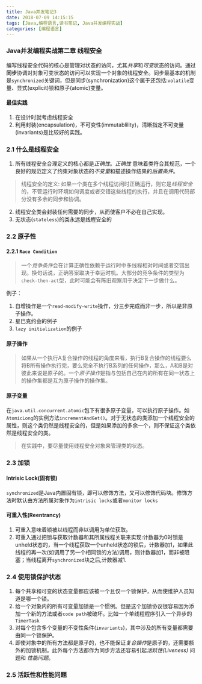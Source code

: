 ```yaml
---
title: Java并发笔记3
date: 2018-07-09 14:15:15
tags: [Java,编程语言,读书笔记, Java并发编程实战]
categories: [编程语言]
---
```

### Java并发编程实战第二章 线程安全
编写线程安全代码的核心是管理对状态的访问，尤其*共享*和*可变*状态的访问。通过**同步**协调对对象可变状态的访问可以实现一个对象的线程安全。同步最基本的机制是`synchronized`关键词，但是同步(synchronization)这个属于还包括:`volatile`变量、显式(explicit)锁和原子(atomic)变量。

#### 最佳实践
1. 在设计时就考虑线程安全
2. 利用封装(encapsulation)，不可变性(immutablility)，清晰指定不可变量(invariants)是比较好的实践。

### 2.1 什么是线程安全
1. 所有线程安全合理定义的核心都是*正确性*。*正确性* 意味着类符合其规范，一个良好的规范定义了约束对象状态的*不变量*和描述操作结果的*后置条件*。
>线程安全的定义: 如果一个类在多个线程访问时正确运行，则它是*线程安全*的，不管运行时环境如何调度或者交错这些线程的执行，并且在调用代码部分没有多余的同步和协调。
2. 线程安全类会封装任何需要的同步，从而使客户不必在自己实现。
3. 无状态(`stateless`)的类永远是线程安全的

### 2.2 原子性
#### 2.2.1 `Race Condition`
> 一个*竞争条件*会在计算正确性依赖于运行时中多线程相对时间或者交错出现。换句话说，正确答案取决于幸运时机。大部分的竞争条件的类型为`check-then-act`型，此时可能会有陈旧观察用于决定下一步做什么。

例子：
1. 自增操作是一个`read-modify-write`操作，分三步完成而非一步，所以是非原子操作。
2. 星巴克约会的例子
3. `lazy initialization`的例子

#### 原子操作
> 如果从一个执行A复合操作的线程的角度来看，执行B复合操作的线程要么将B所有操作执行完，要么完全不执行B系列的任何操作，那么，A和B是对彼此来说是原子的。一个*原子操作*是指与包括自己在内的所有在同一状态上的操作集都是互为原子操作的操作集。

#### 原子变量
在`java.util.concurrent.atomic`包下有很多原子变量，可以执行原子操作。如`AtomicLong`的实例方法`incrementAndGet()`。对于无状态的类添加一个线程安全的属性，则这个类仍然是线程安全的，但是如果添加的多余一个，则不保证这个类依然是线程安全的类。
>在实践中，要尽量使用线程安全对象来管理类的状态。

### 2.3 加锁
#### Intrisic Lock(固有锁)
`synchronized`是Java内置固有锁，即可以修饰方法，又可以修饰代码块。修饰方法时默认由方法所属对象作为`intrisic locks`或者`monitor locks`
#### 可重入性(Reentrancy)
1. 可重入意味着锁被以线程而非以调用为单位获取。
2. 可重入通过把锁与获取计数器和其所属线程关联来实现:计数器为0时锁是unheld状态的，当一个线程获取一个unheld状态的锁后，计数器加1，如果此线程的再一次(如调用了另一个相同锁的方法)调用，则计数器加1，而非被阻塞；当线程离开`synchronized`块之后,计数器减1.

### 2.4 使用锁保护状态
1. 每个共享和可变的状态变量都应该被一个且仅一个锁保护，从而使维护人员知道是哪一个锁。
2. 给一个对象内的所有可变量加锁是一个惯例。但是这个加锁协议很容易因为添加一个新的方法或者`code path`被破坏。比如一个单线程程序引入一个异步的`TimerTask`
3. 对每个包含多个变量的不变性条件(`invariants`)，其中涉及的所有变量都需要由同一个锁保护。
4. 即使对象中的所有方法都是原子的，也不能保证*复合操作*是原子的，还需要额外的加锁机制。此外每个方法都作为同步方法还容易引起*活跃性(Liveness)* 问题和 *性能问题*。

### 2.5 活跃性和性能问题
